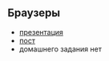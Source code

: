 ## Браузеры

- [презентация](https://mail.yandex.ru/disk/public/?hash=dZHfi95Ug/IQskbgRMJjKzyydV63pn8bweDYN1NzwuI%3D)
- [пост](http://clubs.ya.ru/4611686018427468886/replies.xml?item_no=40)
- домашнего задания нет
